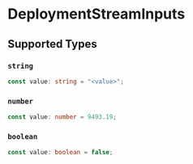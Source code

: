 # DeploymentStreamInputs


## Supported Types

### `string`

```typescript
const value: string = "<value>";
```

### `number`

```typescript
const value: number = 9493.19;
```

### `boolean`

```typescript
const value: boolean = false;
```

